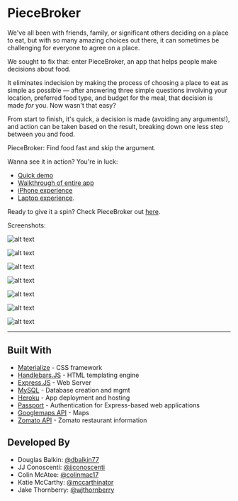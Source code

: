 # PieceBroker

We've all been with friends, family, or significant others deciding on a place to eat, but with so many amazing choices out there, it can sometimes be challenging for everyone to agree on a place.
    
We sought to fix that: enter PieceBroker, an app that helps people make decisions about food.
    
It eliminates indecision by making the process of choosing a place to eat as simple as possible — after answering three simple questions involving your location, preferred food type, and budget for the meal, that decision is made _for_ you. Now wasn't that easy?
    
From start to finish, it's quick, a decision is made (avoiding any arguments!), and action can be taken based on the result, breaking down one less step between you and food. 

PieceBroker: Find food fast and skip the argument.

Wanna see it in action? You're in luck:
* [Quick demo](https://www.youtube.com/embed/ExfAOTDspAs) 
* [Walkthrough of entire app](https://www.youtube.com/embed/h_bYUtygllg) 
* [iPhone experience](https://www.youtube.com/embed/pEec71j59Lk)
* [Laptop experience](https://www.youtube.com/embed/0Kkpz-ACdS8). 

Ready to give it a spin? Check PieceBroker out [here](https://youtu.be/PaFyCI6snH4).

Screenshots:
    
![alt text](public/images/piecebroker-index.png?raw=true "Piecebroker")

![alt text](public/images/piecebroker-sign-up-form.png?raw=true "Piecebroker")

![alt text](public/images/piecebroker-location.png?raw=true "Piecebroker")

![alt text](public/images/piecebroker-cuisine.png?raw=true "Piecebroker")

![alt text](public/images/piecebroker-budget.png?raw=true "Piecebroker")

![alt text](public/images/piecebroker-result.png?raw=true "Piecebroker")

![alt text](public/images/piecebroker-user-history.png?raw=true "Piecebroker")

----------------------------------------------------------------------------------------
## Built With

* [Materialize](http://materializecss.com/) - CSS framework
* [Handlebars.JS](http://handlebarsjs.com/) - HTML templating engine
* [Express.JS](https://expressjs.com/) - Web Server
* [MySQL](https://www.mysql.com/) - Database creation and mgmt
* [Heroku](https://www.heroku.com/) - App deployment and hosting
* [Passport](http://passportjs.org/) - Authentication for Express-based web applications
* [Googlemaps API](https://developers.google.com/maps/web/) - Maps
* [Zomato API](https://developers.zomato.com/api) - Zomato restaurant information

## Developed By

* Douglas Balkin: [@dbalkin77](https://github.com/dbalkin77) 
* JJ Conoscenti: [@jjconoscenti](https://www.linkedin.com/in/jjconoscenti/) 
* Colin McAtee: [@colinmac17](https://github.com/colinmac17) 
* Katie McCarthy: [@mccarthinator](https://github.com/mccarthinator) 
* Jake Thornberry: [@wjthornberry](https://github.com/wjthornberry) 
